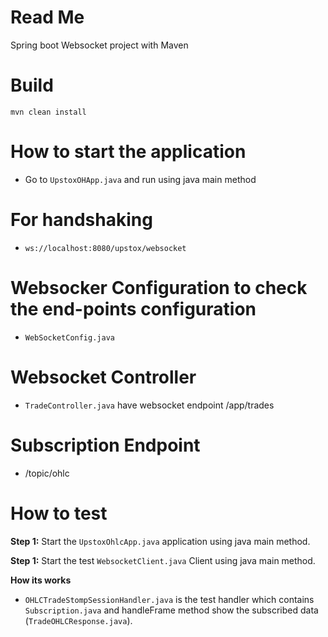 # Read Me 

Spring boot Websocket project with Maven

# Build 

`mvn clean install`

# How to start the application

* Go to ``UpstoxOHApp.java`` and run using java main method

# For handshaking 

* ``ws://localhost:8080/upstox/websocket``

# Websocker Configuration to check the end-points configuration 

* ``WebSocketConfig.java``

# Websocket Controller 

* ``TradeController.java`` have websocket endpoint /app/trades

# Subscription Endpoint

* /topic/ohlc

# How to test

**Step 1:** Start the ``UpstoxOhlcApp.java`` application using java main method.

**Step 1:** Start the test ``WebsocketClient.java`` Client using java main method.

**How its works**

* ``OHLCTradeStompSessionHandler.java`` is the test handler which contains  ``Subscription.java`` and handleFrame method show the subscribed data (``TradeOHLCResponse.java``). 

